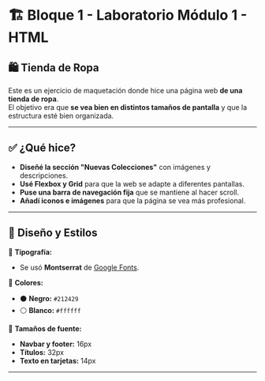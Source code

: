 # 🏗️ Bloque 1 - Laboratorio Módulo 1 - HTML  

## 🛍️ Tienda de Ropa  

Este es un ejercicio de maquetación donde hice una página web **de una tienda de ropa**.  
El objetivo era que **se vea bien en distintos tamaños de pantalla** y que la estructura esté bien organizada.  

---

## ✅ ¿Qué hice?  

- **Diseñé la sección "Nuevas Colecciones"** con imágenes y descripciones.  
- **Usé Flexbox y Grid** para que la web se adapte a diferentes pantallas.  
- **Puse una barra de navegación fija** que se mantiene al hacer scroll.  
- **Añadí iconos e imágenes** para que la página se vea más profesional.  

---

## 🎨 **Diseño y Estilos**  

📌 **Tipografía:**  
- Se usó **Montserrat** de [Google Fonts](https://fonts.google.com/specimen/Montserrat?query=monts).  

📌 **Colores:**  
- ⚫ **Negro:** `#212429`  
- ⚪ **Blanco:** `#ffffff`  

📌 **Tamaños de fuente:**  
- **Navbar y footer:** 16px  
- **Títulos:** 32px  
- **Texto en tarjetas:** 14px  

---